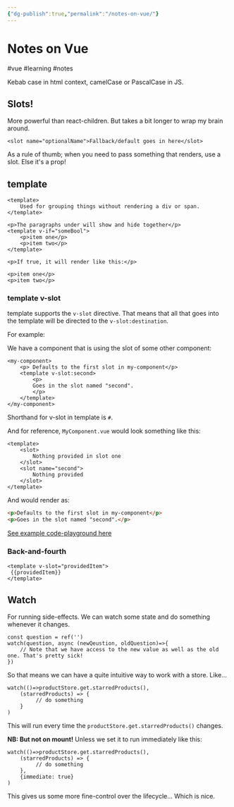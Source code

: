 ```yaml
---
{"dg-publish":true,"permalink":"/notes-on-vue/"}
---
```


# Notes on Vue
#vue #learning #notes

Kebab case in html context, camelCase or PascalCase in JS.

## Slots!

More powerful than react-children. But takes a bit longer to wrap my brain around.

```vue
<slot name="optionalName">Fallback/default goes in here</slot>
```

As a rule of thumb; when you need to pass something that renders, use a slot. Else it's a prop!

## template

```vue
<template>
	Used for grouping things without rendering a div or span.
</template>

<p>The paragraphs under will show and hide together</p>
<template v-if="someBool">
	<p>item one</p>
	<p>item two</p>
</template>

<p>If true, it will render like this:</p>

<p>item one</p>
<p>item two</p>

```

### template v-slot

template supports the `v-slot` directive. That means that all that goes into the template will be directed to the `v-slot:destination`.

For example:

We have a component that is using the slot of some other component:

```vue
<my-component>
	<p> Defaults to the first slot in my-component</p>
	<template v-slot:second>
		<p>
		Goes in the slot named "second".
		</p>
	</template>
</my-component>
```

Shorthand for v-slot in template is `#`.

And for reference, `MyComponent.vue`  would look something like this:
```vue
<template>
	<slot>
		Nothing provided in slot one
	</slot>
	<slot name="second">
		Nothing provided
	</slot>
</template>
```

And would render as:

```html
<p>Defaults to the first slot in my-component</p>
<p>Goes in the slot named "second".</p>
```

[See example code-playground here](https://play.vuejs.org/#eNp9UstuwjAQ/JWVL1wgOXCjFKkPVLVSadX26EuULGCa2Ja9oSDEv3ftEAio9LbemVmPPbsTd9Ym6xrFSIx97pQl8Ei1nUitKmscwev2wXClURPMnamgl6SdXhD3bqQep42chXwgrGyZEfIJYFxtB3nLjx3u2Qk84jyrS/JABmiJMFfO8/WlIVAauqJxGgxFXTsZ1oPAHHnMjS4OaJzblgBPBn0YFYbHsTqrsAApGpEUyVF2uiA9955emO/goi/I86C5WiQrbzT/4S5opAgCVaJ7s6SM9lKMICIBy8rS/LzEHrka+20/X2L+/Ud/5TehJ8W7Q49ujVIcMcrcAqmBp58z3HB9BCtT1CWz/wE/0JuyDh4b2n2tC7bd4UW3z3ETlF58+emGUPv2UcFoYO4jXwrehbAY155+sjtMhlEn9Z5/8WKdwi6ehxDCO+QzM7RkJ2CdWauC0+R8Y7YsbwI7kqMsZn57ivzKmDNpN+P9L6+PCjU=) 


### Back-and-fourth

```vue
<template v-slot="providedItem">
 {{providedItem}}
</template>
```

## Watch
For running side-effects. We can watch some state and do something whenever it changes.

```tsx
const question = ref('')
watch(question, async (newQeustion, oldQuestion)=>{
	// Note that we have access to the new value as well as the old one. That's pretty sick!
})
```

So that means we can have a quite intuitive way to work with a store.
Like... 
```tsx
watch(()=>productStore.get.starredProducts(),
	(starredProducts) => {
		 // do something
	}
)
```


This will run every time the `productStore.get.starredProducts()` changes. 

**NB: But not on mount!** Unless we set it to run immediately like this:
```tsx
watch(()=>productStore.get.starredProducts(),
	(starredProducts) => {
		 // do something
	},
	{immediate: true}
)
```

This gives us some more fine-control over the lifecycle... Which is nice.
